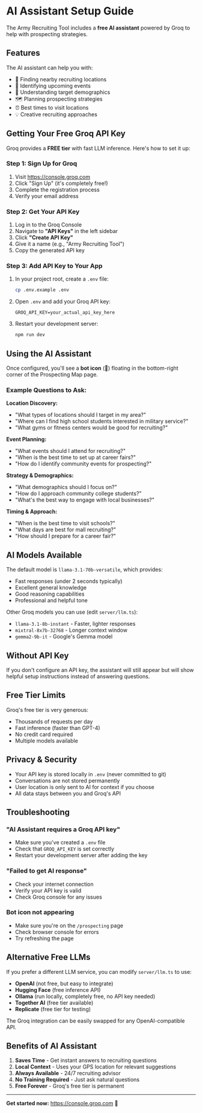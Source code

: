 # AI Assistant Setup Guide

The Army Recruiting Tool includes a **free AI assistant** powered by Groq to help with prospecting strategies.

## Features

The AI assistant can help you with:

- 🎯 Finding nearby recruiting locations
- 📅 Identifying upcoming events
- 👥 Understanding target demographics
- 🗺️ Planning prospecting strategies
- ⏰ Best times to visit locations
- 💡 Creative recruiting approaches

## Getting Your Free Groq API Key

Groq provides a **FREE tier** with fast LLM inference. Here's how to set it up:

### Step 1: Sign Up for Groq

1. Visit https://console.groq.com
2. Click "Sign Up" (it's completely free!)
3. Complete the registration process
4. Verify your email address

### Step 2: Get Your API Key

1. Log in to the Groq Console
2. Navigate to **"API Keys"** in the left sidebar
3. Click **"Create API Key"**
4. Give it a name (e.g., "Army Recruiting Tool")
5. Copy the generated API key

### Step 3: Add API Key to Your App

1. In your project root, create a `.env` file:

   ```bash
   cp .env.example .env
   ```

2. Open `.env` and add your Groq API key:

   ```
   GROQ_API_KEY=your_actual_api_key_here
   ```

3. Restart your development server:
   ```bash
   npm run dev
   ```

## Using the AI Assistant

Once configured, you'll see a **bot icon** (🤖) floating in the bottom-right corner of the Prospecting Map page.

### Example Questions to Ask:

**Location Discovery:**

- "What types of locations should I target in my area?"
- "Where can I find high school students interested in military service?"
- "What gyms or fitness centers would be good for recruiting?"

**Event Planning:**

- "What events should I attend for recruiting?"
- "When is the best time to set up at career fairs?"
- "How do I identify community events for prospecting?"

**Strategy & Demographics:**

- "What demographics should I focus on?"
- "How do I approach community college students?"
- "What's the best way to engage with local businesses?"

**Timing & Approach:**

- "When is the best time to visit schools?"
- "What days are best for mall recruiting?"
- "How should I prepare for a career fair?"

## AI Models Available

The default model is `llama-3.1-70b-versatile`, which provides:

- Fast responses (under 2 seconds typically)
- Excellent general knowledge
- Good reasoning capabilities
- Professional and helpful tone

Other Groq models you can use (edit `server/llm.ts`):

- `llama-3.1-8b-instant` - Faster, lighter responses
- `mixtral-8x7b-32768` - Longer context window
- `gemma2-9b-it` - Google's Gemma model

## Without API Key

If you don't configure an API key, the assistant will still appear but will show helpful setup instructions instead of answering questions.

## Free Tier Limits

Groq's free tier is very generous:

- Thousands of requests per day
- Fast inference (faster than GPT-4)
- No credit card required
- Multiple models available

## Privacy & Security

- Your API key is stored locally in `.env` (never committed to git)
- Conversations are not stored permanently
- User location is only sent to AI for context if you choose
- All data stays between you and Groq's API

## Troubleshooting

### "AI Assistant requires a Groq API key"

- Make sure you've created a `.env` file
- Check that `GROQ_API_KEY` is set correctly
- Restart your development server after adding the key

### "Failed to get AI response"

- Check your internet connection
- Verify your API key is valid
- Check Groq console for any issues

### Bot icon not appearing

- Make sure you're on the `/prospecting` page
- Check browser console for errors
- Try refreshing the page

## Alternative Free LLMs

If you prefer a different LLM service, you can modify `server/llm.ts` to use:

- **OpenAI** (not free, but easy to integrate)
- **Hugging Face** (free inference API)
- **Ollama** (run locally, completely free, no API key needed)
- **Together AI** (free tier available)
- **Replicate** (free tier for testing)

The Groq integration can be easily swapped for any OpenAI-compatible API.

## Benefits of AI Assistant

1. **Saves Time** - Get instant answers to recruiting questions
2. **Local Context** - Uses your GPS location for relevant suggestions
3. **Always Available** - 24/7 recruiting advisor
4. **No Training Required** - Just ask natural questions
5. **Free Forever** - Groq's free tier is permanent

---

**Get started now:** https://console.groq.com 🚀
